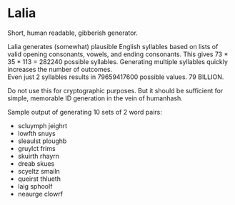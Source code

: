 # Lalia
Short, human readable, gibberish generator.

Lalia generates (somewhat) plausible English syllables based on lists of valid opening consonants, vowels, and ending consonants.
This gives 73 * 35 * 113 = 282240 possible syllables.  Generating multiple syllables quickly increases the number of outcomes.  
Even just 2 syllables results in 79659417600 possible values.  79 BILLION.

Do not use this for cryptographic purposes.  But it should be sufficient for simple, memorable ID generation in the vein of humanhash.

Sample output of generating 10 sets of 2 word pairs:
* scluymph jeighrt
* lowfth snuys
* sleaulst ploughb
* gruylct frims
* skuirth rhayrn
* dreab skues
* scyeltz smailn
* queirst thlueth
* laig sphoolf
* neaurge clowrf


